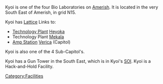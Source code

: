 Kyoi is one of the four Bio Laboratories on
[Amerish](../locations/Amerish.md). It is located in the very South East of
Amerish, in grid N15.

Kyoi has [Lattice](../Lattice.md) Links to:

- [Technology Plant](../locations/Technology_Plant.md)
  [Heyoka](Heyoka.md)
- Technology Plant [Mekala](Mekala.md)
- [Amp Station](../locations/Amp_Station.md) [Verica](Verica.md)
  (Capitol)

Kyoi is also one of the 4 Sub-Capitol's.

Kyoi has a Gun Tower in the South East, which is in Kyoi's
[SOI](../locations/Sphere_of_Influence.md). Kyoi is a Hack-and-Hold Facility.

[Category:Facilities](Category:Facilities.md)
